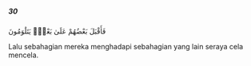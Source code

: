 ##### 30

<span class="ayah">فَأَقْبَلَ بَعْضُهُمْ عَلَىٰ بَعْضٍۢ يَتَلَٰوَمُونَ</span>

<span class="ayah_translation">Lalu sebahagian mereka menghadapi sebahagian yang lain seraya cela mencela.</span>
